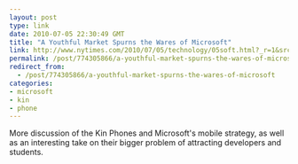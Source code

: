 ```yaml
---
layout: post
type: link
date: 2010-07-05 22:30:49 GMT
title: "A Youthful Market Spurns the Wares of Microsoft"
link: http://www.nytimes.com/2010/07/05/technology/05soft.html?_r=1&src=busln
permalink: /post/774305866/a-youthful-market-spurns-the-wares-of-microsoft
redirect_from: 
  - /post/774305866/a-youthful-market-spurns-the-wares-of-microsoft
categories:
- microsoft
- kin
- phone
---
```

More discussion of the Kin Phones and Microsoft's mobile strategy, as well as an interesting take on their bigger problem of attracting developers and students.